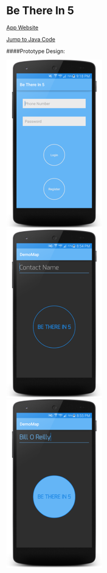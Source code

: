 # Be There In 5

[App Website](http://betherein5.eu.pn/)

[Jump to Java Code](https://github.com/Henri93/BeThereIn5/tree/master/app/src/main/java/henrygarant/com/demomap)

####Prototype Design:

<img src="https://github.com/Henri93/BeThereIn5/blob/master/screenshots/device-2015-11-17-211827.png" width="50%" height="50%">
<img src="https://github.com/Henri93/BeThereIn5/blob/master/screenshots/device-2015-11-15-205510.png" width="50%" height="50%">
<img src="https://github.com/Henri93/BeThereIn5/blob/master/screenshots/device-2015-11-15-205614.png" width="50%" height="50%">

